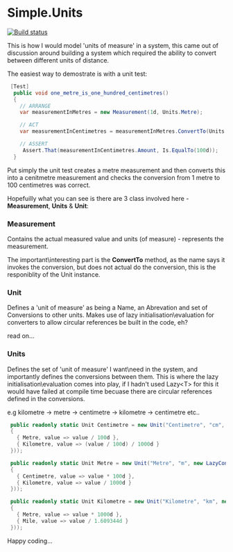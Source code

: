 # Simple.Units

[![Build status](https://ci.appveyor.com/api/projects/status/db6cyf2xksk6sc4o/branch/master?svg=true)](https://ci.appveyor.com/project/oriches/simple-units/branch/master)

This is how I would model 'units of measure' in a system, this came out of discussion around building a system which required the ability to convert between different units of distance.

The easiest way to demostrate is with a unit test:
```C#
 [Test]
  public void one_metre_is_one_hundred_centimetres()
  {
    // ARRANGE
    var measurementInMetres = new Measurement(1d, Units.Metre);

    // ACT
    var measurementInCentimetres = measurementInMetres.ConvertTo(Units.Centimetre);

    // ASSERT
     Assert.That(measurementInCentimetres.Amount, Is.EqualTo(100d));
  }
```

Put simply the unit test creates a metre measurement and then converts this into a cenitmetre measurement and checks the conversion from 1 metre to 100 centimetres was correct.

Hopefuilly what you can see is there are 3 class involved here - **Measurement**, **Units** & **Unit**:

### Measurement
Contains the actual measured value and units (of measure) - represents the measurement. 

The important\interesting part is the **ConvertTo** method, as the name says it invokes the conversion, but does not actual do the conversion, this is the responiblity of the Unit instance.

### Unit
Defines a 'unit of measure' as being a Name, an Abrevation and set of Conversions to other units. Makes use of lazy initialisation\evaluation for converters to allow circular references be built in the code, eh?

read on...

### Units
Defines the set of 'unit of measure' I want\need in the system, and importantly defines the conversions between them. This is where the lazy initialisation\evaluation comes into play, if I hadn't used Lazy&lt;T&gt; for this it would have failed at compile time becuase there are circular references defined in the conversions.

e.g kilometre -> metre -> centimetre -> kilometre -> centimetre etc..
```C#
 public readonly static Unit Centimetre = new Unit("Centimetre", "cm", new LazyConversions(() => new Dictionary<Unit, Func<double, double>>
 {
   { Metre, value => value / 100d },
   { Kilometre, value => (value / 100d) / 1000d }
 }));

 public readonly static Unit Metre = new Unit("Metre", "m", new LazyConversions(() => new Dictionary<Unit, Func<double, double>>
 {
   { Centimetre, value => value * 100d },
   { Kilometre, value => value / 1000d }
 }));

 public readonly static Unit Kilometre = new Unit("Kilometre", "km", new LazyConversions(() => new Dictionary<Unit, Func<double, double>>
 {
   { Metre, value => value * 1000d },
   { Mile, value => value / 1.609344d }
 }));
```

Happy coding...





